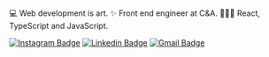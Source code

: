 💻 Web development is art.
✨ Front end engineer at C&A.
👨🏻‍💻 React, TypeScript and JavaScript.

[![Instagram Badge](https://img.shields.io/badge/-sauloagain-ff2b8e?style=flat-square&logo=Instagram&logoColor=white&link=https://www.instagram.com/sauloagain/)](https://www.instagram.com/sauloagain/)
[![Linkedin Badge](https://img.shields.io/badge/-Saulo%20Rodrigues-0e76a8?style=flat-square&logo=Linkedin&logoColor=white&link=https://www.linkedin.com/in/saulorodriguesm/)](https://www.linkedin.com/in/saulorodriguesm/) 
[![Gmail Badge](https://img.shields.io/badge/-saulorodm@gmail.com-c14438?style=flat-square&logo=Gmail&logoColor=white&link=mailto:saulorodriguesm@gmail.com)](mailto:saulorodm@gmail.com)
